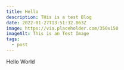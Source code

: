```yaml
---
title: Hello
description: THis is a test Blog
date: 2022-01-27T13:51:32.863Z
image: https://via.placeholder.com/350x150
imageAlt: This is an Test Image
tags:
  - post
---
```

Hello World